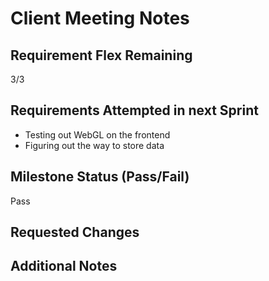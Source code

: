 # Client Meeting Notes

## Requirement Flex Remaining

3/3

## Requirements Attempted in next Sprint

- Testing out WebGL on the frontend
- Figuring out the way to store data

## Milestone Status (Pass/Fail)

Pass

## Requested Changes


## Additional Notes


